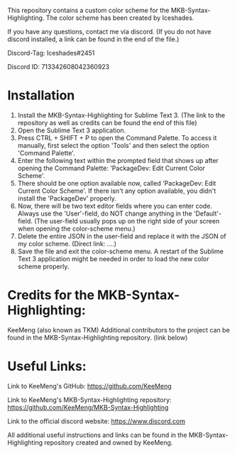 This repository contains a custom color scheme for the MKB-Syntax-Highlighting. 
The color scheme has been created by Iceshades.



If you have any questions, contact me via discord. (If you do not have discord installed, a link can be found in the end of the file.)
 
Discord-Tag: Iceshades#2451

Discord ID: 713342608042360923



# Installation
1. Install the MKB-Syntax-Highlighting for Sublime Text 3. (The link to the repository as well as credits can be found the end of this file)
2. Open the Sublime Text 3 application.
3. Press CTRL + SHIFT + P to open the Command Palette. To access it manually, first select the option 'Tools' and then select the option 'Command Palette'.
4. Enter the following text within the prompted field that shows up after opening the Command Palette: 'PackageDev: Edit Current Color Scheme'.
5. There should be one option available now, called 'PackageDev: Edit Current Color Scheme'. If there isn't any option available, you didn't install the 'PackageDev' properly.
6. Now, there will be two text editor fields where you can enter code. Always use the 'User'-field, do NOT change anything in the 'Default'-field. (The user-field usually pops up on the right side of your screen when opening the color-scheme menu.)
7. Delete the entire JSON in the user-field and replace it with the JSON of my color scheme. (Direct link: ....)
8. Save the file and exit the color-scheme menu. A restart of the Sublime Text 3 application might be needed in order to load the new color scheme properly.







# Credits for the MKB-Syntax-Highlighting:
KeeMeng (also known as TKM)
Additional contributors to the project can be found in the MKB-Syntax-Highlighting repository. (link below)

# Useful Links:

Link to KeeMeng's GitHub:
https://github.com/KeeMeng

Link to KeeMeng's MKB-Syntax-Highlighting repository:
https://github.com/KeeMeng/MKB-Syntax-Highlighting

Link to the official discord website:
https://www.discord.com

All additional useful instructions and links can be found in the MKB-Syntax-Highlighting repository created and owned by KeeMeng. 




